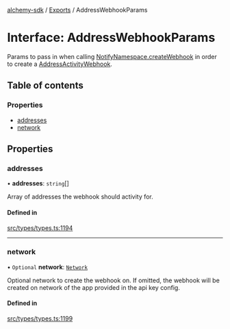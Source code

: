 [alchemy-sdk](../README.md) / [Exports](../modules.md) / AddressWebhookParams

# Interface: AddressWebhookParams

Params to pass in when calling [NotifyNamespace.createWebhook](../classes/NotifyNamespace.md#createwebhook) in order
to create a [AddressActivityWebhook](AddressActivityWebhook.md).

## Table of contents

### Properties

- [addresses](AddressWebhookParams.md#addresses)
- [network](AddressWebhookParams.md#network)

## Properties

### addresses

• **addresses**: `string`[]

Array of addresses the webhook should activity for.

#### Defined in

[src/types/types.ts:1194](https://github.com/alchemyplatform/alchemy-sdk-js/blob/8c9409f/src/types/types.ts#L1194)

___

### network

• `Optional` **network**: [`Network`](../enums/Network.md)

Optional network to create the webhook on. If omitted, the webhook will be
created on network of the app provided in the api key config.

#### Defined in

[src/types/types.ts:1199](https://github.com/alchemyplatform/alchemy-sdk-js/blob/8c9409f/src/types/types.ts#L1199)
